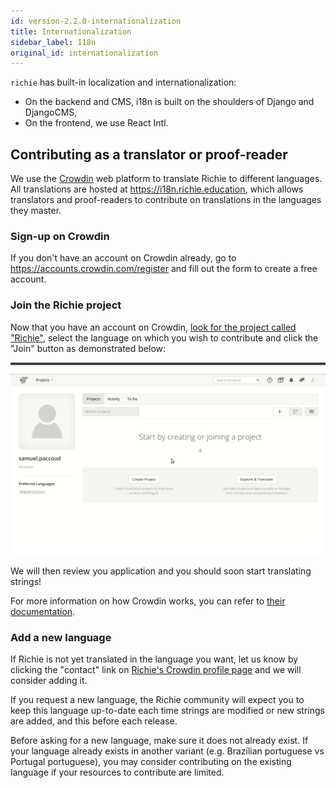 ```yaml
---
id: version-2.2.0-internationalization
title: Internationalization
sidebar_label: I18n
original_id: internationalization
---
```


`richie` has built-in localization and internationalization:

- On the backend and CMS, i18n is built on the shoulders of Django and DjangoCMS,
- On the frontend, we use React Intl.

## Contributing as a translator or proof-reader

We use the [Crowdin](https://crowdin.com) web platform to translate Richie to different languages.
All translations are hosted at https://i18n.richie.education, which allows translators and
proof-readers to contribute on translations in the languages they master.

### Sign-up on Crowdin

If you don't have an account on Crowdin already, go to https://accounts.crowdin.com/register and
fill out the form to create a free account.

### Join the Richie project

Now that you have an account on Crowdin,
[look for the project called "Richie"](https://crowdin.com/project/richie), select the language
on which you wish to contribute and click the "Join" button as demonstrated below:

![How to join Richie on Crowdin](assets/images/crowdin-join-richie.gif)

We will then review you application and you should soon start translating strings!

For more information on how Crowdin works, you can refer to
[their documentation](https://support.crowdin.com).

### Add a new language

If Richie is not yet translated in the language you want, let us know by clicking the "contact"
link on [Richie's Crowdin profile page](https://i18n.richie.education) and we will consider adding
it.

If you request a new language, the Richie community will expect you to keep this language
up-to-date each time strings are modified or new strings are added, and this before each
release.

Before asking for a new language, make sure it does not already exist. If your language already
exists in another variant (e.g. Brazilian portuguese vs Portugal portuguese), you may consider
contributing on the existing language if your resources to contribute are limited.
